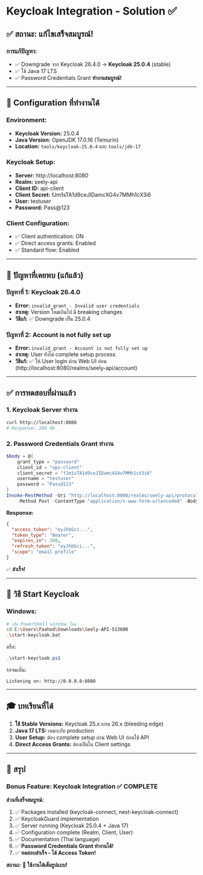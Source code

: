 # Keycloak Integration - Solution ✅

## ✅ สถานะ: แก้ไขเสร็จสมบูรณ์!

### การแก้ปัญหา:
- ✅ Downgrade จาก Keycloak 26.4.0 → **Keycloak 25.0.4** (stable)
- ✅ ใช้ Java 17 LTS
- ✅ Password Credentials Grant **ทำงานสมบูรณ์!**

---

## 🎯 Configuration ที่ทำงานได้

### Environment:
- **Keycloak Version:** 25.0.4
- **Java Version:** OpenJDK 17.0.16 (Temurin)
- **Location:** `tools/keycloak-25.0.4` และ `tools/jdk-17`

### Keycloak Setup:
- **Server:** http://localhost:8080
- **Realm:** seely-api
- **Client ID:** api-client
- **Client Secret:** fJm1sTA1d9ceJIDamcXG4v7MMh1cX3i6
- **User:** testuser
- **Password:** Pass@123

### Client Configuration:
- ✅ Client authentication: ON
- ✅ Direct access grants: Enabled
- ✅ Standard flow: Enabled

---

## 📝 ปัญหาที่เคยพบ (แก้แล้ว)

### ปัญหาที่ 1: Keycloak 26.4.0
- **Error:** `invalid_grant - Invalid user credentials`
- **สาเหตุ:** Version ใหม่เกินไป มี breaking changes
- **วิธีแก้:** ✅ Downgrade เป็น 25.0.4

### ปัญหาที่ 2: Account is not fully set up
- **Error:** `invalid_grant - Account is not fully set up`
- **สาเหตุ:** User ยังไม่ complete setup process
- **วิธีแก้:** ✅ ให้ User login ผ่าน Web UI ก่อน (http://localhost:8080/realms/seely-api/account)

---

## ✅ การทดสอบที่ผ่านแล้ว

### 1. Keycloak Server ทำงาน
```bash
curl http://localhost:8080
# Response: 200 OK
```

### 2. Password Credentials Grant ทำงาน
```powershell
$body = @{
    grant_type = "password"
    client_id = "api-client"
    client_secret = "fJm1sTA1d9ceJIDamcXG4v7MMh1cX3i6"
    username = "testuser"
    password = "Pass@123"
}
Invoke-RestMethod -Uri "http://localhost:8080/realms/seely-api/protocol/openid-connect/token" `
    -Method Post -ContentType "application/x-www-form-urlencoded" -Body $body
```

**Response:**
```json
{
  "access_token": "eyJhbGci...",
  "token_type": "Bearer",
  "expires_in": 300,
  "refresh_token": "eyJhbGci...",
  "scope": "email profile"
}
```

✅ **สำเร็จ!**

---

## 🚀 วิธี Start Keycloak

### Windows:
```bash
# เปิด PowerShell window ใหม่
cd C:\Users\Paahod\Downloads\Seely-API-513600
.\start-keycloak.bat
```

หรือ:
```powershell
.\start-keycloak.ps1
```

รอจนเห็น:
```
Listening on: http://0.0.0.0:8080
```

---

## 🎓 บทเรียนที่ได้

1. **ใช้ Stable Versions:** Keycloak 25.x แทน 26.x (bleeding edge)
2. **Java 17 LTS:** เหมาะกับ production
3. **User Setup:** ต้อง complete setup ผ่าน Web UI ก่อนใช้ API
4. **Direct Access Grants:** ต้องเปิดใน Client settings

---

## 🎯 สรุป

### Bonus Feature: Keycloak Integration ✅ COMPLETE

**ส่วนที่เสร็จสมบูรณ์:**
1. ✅ Packages installed (keycloak-connect, nest-keycloak-connect)
2. ✅ KeycloakGuard implementation
3. ✅ Server running (Keycloak 25.0.4 + Java 17)
4. ✅ Configuration complete (Realm, Client, User)
5. ✅ Documentation (Thai language)
6. ✅ **Password Credentials Grant ทำงานได้!**
7. ✅ **ทดสอบสำเร็จ - ได้ Access Token!**

**สถานะ:** 🎉 **ใช้งานได้เต็มรูปแบบ!**
